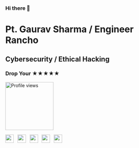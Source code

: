 ### Hi there 👋
# Pt. Gaurav Sharma / Engineer Rancho
## Cybersecurity / Ethical Hacking
### Drop Your ★★★★★

<!-- ![](https://komarev.com/ghpvc/?username=EngineerRancho&color=brightgreen) -->
<a href="https://github.com/EngineerRancho">
  <img src="https://komarev.com/ghpvc/?username=EngineerRancho&base=3800&color=brightgreen" alt="Profile views" title="Profile views" style="width: 150px; height: auto;" />
</a>



[<img src="https://img.shields.io/badge/Email-Contact-red?style=for-the-badge" height="26"/>](mailto:2gauravpandit@gmail.com) &nbsp;
[<img src="https://img.shields.io/badge/LinkedIn-Connect-blue?style=for-the-badge" height="26"/>](https://www.linkedin.com/in/pt-gaurav-sharma) &nbsp;
[<img src="https://img.shields.io/badge/Instagram-Follow-orange?style=for-the-badge" height="26"/>](https://www.instagram.com/gauravpandit_4ever) &nbsp;
[<img src="https://img.shields.io/badge/Snapchat-Add-yellow?style=for-the-badge" height="26"/>](http://www.snapchat.com/add/gauravpandit_1) &nbsp;
[<img src="https://img.shields.io/badge/WhatsApp-Chat-brightgreen?style=for-the-badge" height="26"/>](https://wa.me/+15623997104) &nbsp;


<!--

[<img src="https://img.icons8.com/color/144/000000/linkedin.png" height="90"/>](https://www.linkedin.com/in/pt-gaurav-sharma) &nbsp;
[<img src="https://img.icons8.com/color/144/000000/instagram-new.png" height="90"/>](https://www.instagram.com/gauravpandit_4ever) &nbsp;
[<img src="https://img.icons8.com/color/144/000000/snapchat.png" height="90"/>](http://www.snapchat.com/add/gauravpandit_1) &nbsp;
[<img src="https://img.icons8.com/color/144/000000/whatsapp.png" height="90"/>](https://wa.me/+15623997104) &nbsp;
[<img src="https://img.icons8.com/color/144/000000/email.png" height="90"/>](mailto:2gauravpandit@gmail.com)
-->

<!-- 🔭 I’m currently working on Mini Project ideas 
- 🌱 I’m currently learning Cyber cecurity 
- 👯 I’m looking to collaborate on GitHub
- 🤔 I’m looking for help with ... can't say 
- 💬 Ask me about ... myself 😅
- 📫 How to reach me: ... Prefer Links on Profile
- ⚡ Fun fact: ... solving the issues in your issue solvings.!
-->
